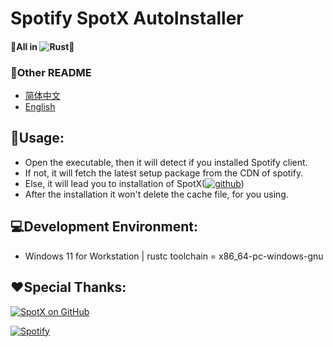 # Spotify SpotX AutoInstaller

#### 🦀All in ![Rust](https://img.shields.io/badge/Rust-000000.svg?logo=rust&logoColor=white)🦀

### 📃Other README
- [简体中文](READMEs/README_zh_cn.md)
- [English](README.md)

## 🔧Usage:
- Open the executable, then it will detect if you installed Spotify client.
- If not, it will fetch the latest setup package from the CDN of spotify.
- Else, it will lead you to installation of SpotX([![github](https://img.shields.io/badge/github-12100E.svg?&style=for-the-badge&logo=github&logoColor=white)](https://github.com/SpotX-Official/SpotX))
- After the installation it won't delete the cache file, for you using.

## 💻Development Environment:
- Windows 11 for Workstation | rustc toolchain = x86_64-pc-windows-gnu

## ❤️Special Thanks:
[![SpotX on GitHub](https://img.shields.io/badge/SpotX-GitHub-%2312100E.svg?&style=for-the-badge&logo=github&logoColor=green)](https://github.com/SpotX-Official/SpotX)

[![Spotify](https://img.shields.io/badge/Spotify-Spotify-%231ED760.svg?&style=for-the-badge&logo=spotify&logoColor=green)](https://open.spotify.com)